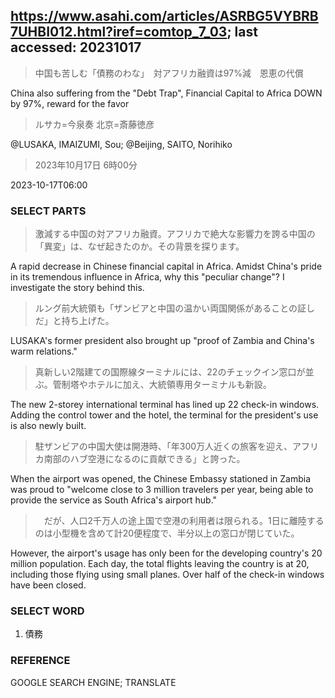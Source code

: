 
## https://www.asahi.com/articles/ASRBG5VYBRB7UHBI012.html?iref=comtop_7_03; last accessed: 20231017

> 中国も苦しむ「債務のわな」　対アフリカ融資は97%減　恩恵の代償

China also suffering from the "Debt Trap", Financial Capital to Africa DOWN by 97%, reward for the favor

> ルサカ=今泉奏 北京=斎藤徳彦

@LUSAKA, IMAIZUMI, Sou; @Beijing, SAITO, Norihiko

> 2023年10月17日 6時00分

2023-10-17T06:00

### SELECT PARTS

> 激減する中国の対アフリカ融資。アフリカで絶大な影響力を誇る中国の「異変」は、なぜ起きたのか。その背景を探ります。

A rapid decrease in Chinese financial capital in Africa. Amidst China's pride in its tremendous influence in Africa, why this "peculiar change"? I investigate the story behind this.

> ルング前大統領も「ザンビアと中国の温かい両国関係があることの証しだ」と持ち上げた。

LUSAKA's former president also brought up "proof of Zambia and China's warm relations."

> 真新しい2階建ての国際線ターミナルには、22のチェックイン窓口が並ぶ。管制塔やホテルに加え、大統領専用ターミナルも新設。


The new 2-storey international terminal has lined up 22 check-in windows. Adding the control tower and the hotel, the terminal for the president's use is also newly built. 

> 駐ザンビアの中国大使は開港時、「年300万人近くの旅客を迎え、アフリカ南部のハブ空港になるのに貢献できる」と誇った。

When the airport was opened, the Chinese Embassy stationed in Zambia was proud to "welcome close to 3 million travelers per year, being able to provide the service as South Africa's airport hub."


>　だが、人口2千万人の途上国で空港の利用者は限られる。1日に離陸するのは小型機を含めて計20便程度で、半分以上の窓口が閉じていた。

However, the airport's usage has only been for the developing country's 20 million population. Each day, the total flights leaving the country is at 20, including those flying using small planes. Over half of the check-in windows have been closed. 

### SELECT WORD

1) 債務

### REFERENCE

GOOGLE SEARCH ENGINE; TRANSLATE
